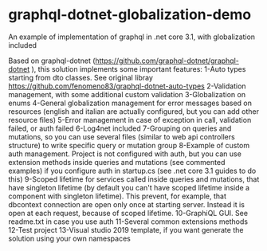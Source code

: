 # graphql-dotnet-globalization-demo
An example of implementation of graphql in .net core 3.1, with globalization included

Based on graphql-dotnet (https://github.com/graphql-dotnet/graphql-dotnet ), this solution implements some important features:
1-Auto types starting from dto classes. See original libray https://github.com/fenomeno83/graphql-dotnet-auto-types
2-Validation management, with some additional custom validation
3-Globalization on enums
4-General globalization management for error messages based on resources (english and italian are actually configured, but you can add other resource files)
5-Error management in case of exception in call, validation failed, or auth failed
6-Log4net included
7-Grouping on queries and mutations, so you can use several files (similar to web api controllers structure) to write specific query or mutation group
8-Example of custom auth management. Project is not configured with auth, but you can use extension methods inside queries and mutations (see commented examples) if you configure auth in startup.cs (see .net core 3.1 guides to do this)
9-Scoped lifetime for services called inside queries and mutations, that have singleton lifetime (by default you can't have scoped lifetime inside a component with singleton lifetime). 
This prevent, for example, that dbcontext connection are open only once at starting server. Instead it is open at each request, because of scoped lifetime.
10-GraphiQL GUI. See readme.txt in case you use auth
11-Several common extensions methods
12-Test project
13-Visual studio 2019 template, if you want generate the solution using your own namespaces
